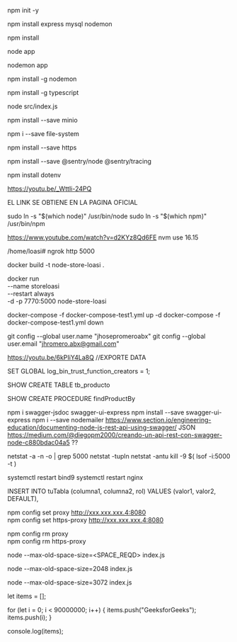 <!-- creamos proyecto con modulos Node -->

npm init -y

<!-- modulos -->

npm install express mysql nodemon
<!-- usamos GITIGNORE para "NODEMODULES", este comando reinstalamos para las futuras clonaciones-->
npm install

<!-- corriendo servicios -->

node app

<!-- corriendo servicios con nodemon para RESTART AUTO -->

nodemon app

<!-- SI FALLA, SE REINSTALLA EL NODEMON -->

npm install -g nodemon

<!-- INSTALAR TYPESCRIPT -->
npm install -g typescript

<!-- INICIAR PROYECTO -->

node src/index.js

npm install --save minio

<!-- ACCESO A CARPETAS Y ARCHIVOS -->
npm i --save file-system

<!-- HTTPS -->
npm install --save https

<!-- SENTRY test -->
npm install --save @sentry/node @sentry/tracing

npm install dotenv

<!-- INSTALL NGROK IN UBUNTU -->
https://youtu.be/_WttIi-24PQ
<!-- wget https://bin.equinox.io/c/bNyj1mQVY4c/ngrok-v3-stable-linux-amd64.tgz --> EL LINK SE OBTIENE EN LA PAGINA OFICIAL
<!-- tar -xvzf ngrok-v3.tgz -->
<!-- ./ngrok config add-authtoken 28TrjrFEe0bUxojmhfFd1ySnRzk_2BUAajPKjoPUv8CX9SJpy -->
<!-- /root/.config/ngrok/ngrok.yml CONFIG PATH -->
<!-- ALSO SEE THE DOCS for more steps -->

<!-- USER NODE DEL NVM DEL DIGITAL OCEAN INSTALL NODE -->
sudo ln -s "$(which node)" /usr/bin/node
sudo ln -s "$(which npm)" /usr/bin/npm

<!-- USE NODE 16.15.0 -->
https://www.youtube.com/watch?v=d2KYz8Qd6FE
nvm use 16.15

<!-- USAR EL NGROK CUANDO SE REINCIA -->
/home/loasi# ngrok http 5000

<!-- CREAMOS LA IMAGEN CON EL DOCKERFILE -->
docker build -t node-store-loasi .

<!-- INICIAMOS LA IMANGEN EN CONTENEDOR BACKGROUND -->
docker run \
--name storeloasi \
--restart always \
-d -p 7770:5000 node-store-loasi

docker-compose -f docker-compose-test1.yml up -d
docker-compose -f docker-compose-test1.yml down

<!-- GIT CREDENTIALS FOR CLONE PUSH etcetera -->
git config --global user.name "jhosepromeroabx"
git config --global user.email "jhromero.abx@gmail.com"

<!-- BACK UP -->
https://youtu.be/6kPIiY4La8Q //EXPORTE DATA
<!-- SI FALLA EL BACK UP DE WORKBENCH, AGREGAR ESTO (solo sirve para PHPMYADMIN) -->
SET GLOBAL log_bin_trust_function_creators = 1;

<!-- EXPORTA TABLE AND PROCS -->
SHOW CREATE TABLE tb_producto

<!-- PARA VER LA ESTRUCTURA DEL SP -->
SHOW CREATE PROCEDURE findProductBy

npm i swagger-jsdoc swagger-ui-express
npm install --save swagger-ui-express <!-- SI FALLA -->
npm i --save nodemailer
https://www.section.io/engineering-education/documenting-node-js-rest-api-using-swagger/ JSON
https://medium.com/@diegopm2000/creando-un-api-rest-con-swagger-node-c880bdac04a5 ??

<!-- VER PUERTO, SI ESTA USADO O APAGADO -->
netstat -a -n -o | grep 5000
netstat -tupln <!-- usados -->
netstat -antu <!-- escucha -->
kill -9 $( lsof -i:5000 -t ) <!-- mata proceso -->

<!-- BIND9   NGINX -->
systemctl restart bind9
systemctl restart nginx 
<!-- BIND9   NGINX -->

<!-- MYSQL INSERTA DEFAULT DATA VALUE -->
INSERT INTO tuTabla (columna1, columna2, rol)
VALUES (valor1, valor2, DEFAULT),

<!-- FIX PROXY ERROR -->
<!-- Remove your proxy settings at home and switch on at Office networks, This may be irritating, But It worked for me: -->

npm config set proxy http://xxx.xxx.xxx.4:8080   
npm config set https-proxy http://xxx.xxx.xxx.4:8080

<!-- and -->

npm config rm proxy   
npm config rm https-proxy

<!-- ESTRUCTURA -->
node --max-old-space-size=<SPACE_REQD> index.js
<!-- ABARCAR 2GB DE RAN PARA PROCESAMIENTO NODE -->
node --max-old-space-size=2048 index.js
<!-- ABARCAR 3GB DE RAN PARA PROCESAMIENTO NODE -->
node --max-old-space-size=3072 index.js
<!-- TRY -->
let items = [];
  
for (let i = 0; i < 90000000; i++) {
    items.push("GeeksforGeeks");
    items.push(i);
}
  
console.log(items);
<!-- TRY -->